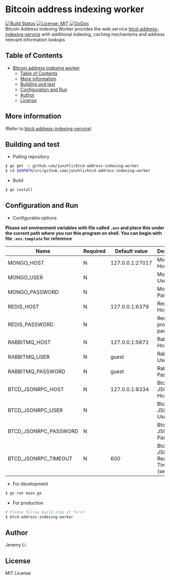 # Bitcoin address indexing worker
[![Build Status](https://travis-ci.org/junzhli/btcd-address-indexing-worker.svg?branch=dev)](https://travis-ci.org/junzhli/btcd-address-indexing-worker) [![License: MIT](https://img.shields.io/badge/License-MIT-yellow.svg)](https://opensource.org/licenses/MIT) [![GoDoc](https://godoc.org/github.com/junzhli/btcd-address-indexing-worker?status.svg)](https://godoc.org/github.com/junzhli/btcd-address-indexing-worker)  
Bitcoin Address Indexing Worker provides the web service [btcd-address-indexing-service](https://github.com/junzhli/btcd-address-indexing-service) with additional indexing, caching mechanisms and address relevant information lookups

## Table of Contents
- [Bitcoin address indexing worker](#bitcoin-address-indexing-worker)
  - [Table of Contents](#table-of-contents)
  - [More information](#more-information)
  - [Building and test](#building-and-test)
  - [Configuration and Run](#configuration-and-run)
  - [Author](#author)
  - [License](#license)

More information
-----
(Refer to [btcd-address-indexing-service](https://github.com/junzhli/btcd-address-indexing-service))

Building and test
-----

* Pulling repository

```bash
$ go get -v github.com/junzhli/btcd-address-indexing-worker
$ cd $GOPATH/src/github.com/junzhli/btcd-address-indexing-worker
```

* Build
  
```bash
$ go install
```

Configuration and Run
-----
* Configurable options

**Please set environment variables with file called `.env` and place this under the current path where you run this program on shell. You can begin with file `.env.template` for reference**

| Name                  | Required | Default value   | Description                          |
|-----------------------|----------|-----------------|--------------------------------------|
| MONGO_HOST            | N        | 127.0.0.1:27017 | MongoDB Host[:Port]                  |
| MONGO_USER            | N        |                 | MongoDB User                         |
| MONGO_PASSWORD        | N        |                 | MongoDB Password                     |
| REDIS_HOST            | N        | 127.0.0.1:6379  | Redis Host[:Port]                    |
| REDIS_PASSWORD        | N        |                 | Redis protected password             |
| RABBITMQ_HOST         | N        | 127.0.0.1:5672  | RabbitMQ Host[:Port]                 |
| RABBITMQ_USER         | N        | guest           | RabbitMQ User                        |
| RABBITMQ_PASSWORD     | N        | guest           | RabbitMQ Password                    |
| BTCD_JSONRPC_HOST     | N        | 127.0.0.1:8334  | Btcd JSON-RPC Host[:Port]            |
| BTCD_JSONRPC_USER     | N        |                 |  Btcd JSON-RPC User                  |
| BTCD_JSONRPC_PASSWORD | N        |                 | Btcd JSON-RPC Password               |
| BTCD_JSONRPC_TIMEOUT  | N        | 600             | Btcd JSON-RPC Read Timeout (seconds) |

* For development

```bash
$ go run main.go
```

* For production

```bash
# Please follow build step at first
$ btcd-address-indexing-worker
```

Author
-----
Jeremy Li

License
-----
MIT License
